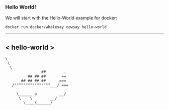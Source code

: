 ### Hello World!

We will start with the Hello-World example for docker:

```
docker run docker/whalesay cowsay hello-world
```

 _____________
< hello-world >
 -------------
    \
     \
      \
                    ##        .
              ## ## ##       ==
           ## ## ## ##      ===
       /""""""""""""""""___/ ===
  ~~~ {~~ ~~~~ ~~~ ~~~~ ~~ ~ /  ===- ~~~
       \______ o          __/
        \    \        __/
          \____\______/